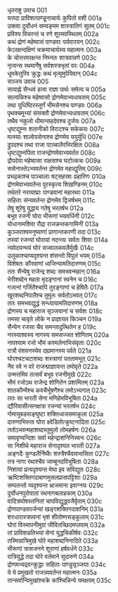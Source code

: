 धृतराष्ट्र उवाच	001  
यत्तदा प्राविशत्पाण्डूनाचार्यः कुपितो वशी	001a  
उक्त्वा दुर्योधनं सम्यङ्मम शास्त्रातिगं सुतम्	001c  
प्रविश्य विचरन्तं च रणे शूरमवस्थितम्	002a  
कथं द्रोणं महेष्वासं पाण्डवाः पर्यवारयन्	002c  
केऽरक्षन्दक्षिणं चक्रमाचार्यस्य महात्मनः	003a  
के चोत्तरमरक्षन्त निघ्नतः शात्रवान्रणे	003c  
नृत्यन्स रथमार्गेषु सर्वशस्त्रभृतां वरः	004a  
धूमकेतुरिव क्रुद्धः कथं मृत्युमुपेयिवान्	004c  
सञ्जय उवाच	005  
सायाह्ने सैन्धवं हत्वा राज्ञा पार्थः समेत्य च	005a  
सात्यकिश्च महेष्वासो द्रोणमेवाभ्यधावताम्	005c  
तथा युधिष्ठिरस्तूर्णं भीमसेनश्च पाण्डवः	006a  
पृथक्चमूभ्यां संसक्तौ द्रोणमेवाभ्यधावताम्	006c  
तथैव नकुलो धीमान्सहदेवश्च दुर्जयः	007a  
धृष्टद्युम्नः शतानीको विराटश्च सकेकयः	007c  
मत्स्याः शाल्वेयसेनाश्च द्रोणमेव ययुर्युधि	007e  
द्रुपदश्च तथा राजा पाञ्चालैरभिरक्षितः	008a  
धृष्टद्युम्नपिता राजन्द्रोणमेवाभ्यवर्तत	008c  
द्रौपदेया महेष्वासा राक्षसश्च घटोत्कचः	009a  
ससेनास्तेऽभ्यवर्तन्त द्रोणमेव महाद्युतिम्	009c  
प्रभद्रकाश्च पाञ्चालाः षट्सहस्राः प्रहारिणः	010a  
द्रोणमेवाभ्यवर्तन्त पुरस्कृत्य शिखण्डिनम्	010c  
तथेतरे नरव्याघ्राः पाण्डवानां महारथाः	011a  
सहिताः संन्यवर्तन्त द्रोणमेव द्विजर्षभम्	011c  
तेषु शूरेषु युद्धाय गतेषु भरतर्षभ	012a  
बभूव रजनी घोरा भीरूणां भयवर्धिनी	012c  
योधानामशिवा रौद्रा राजन्नन्तकगामिनी	013a  
कुञ्जराश्वमनुष्याणां प्राणान्तकरणी तदा	013c  
तस्यां रजन्यां घोरायां नदन्त्यः सर्वतः शिवाः	014a  
न्यवेदयन्भयं घोरं सज्वालकवलैर्मुखैः	014c  
उलूकाश्चाप्यदृश्यन्त शंसन्तो विपुलं भयम्	015a  
विशेषतः कौरवाणां ध्वजिन्यामतिदारुणम्	015c  
ततः सैन्येषु राजेन्द्र शब्दः समभवन्महान्	016a  
भेरीशब्देन महता मृदङ्गानां स्वनेन च	016c  
गजानां गर्जितैश्चापि तुरङ्गाणां च हेषितैः	017a  
खुरशब्दनिपातैश्च तुमुलः सर्वतोऽभवत्	017c  
ततः समभवद्युद्धं सन्ध्यायामतिदारुणम्	018a  
द्रोणस्य च महाराज सृञ्जयानां च सर्वशः	018c  
तमसा चावृते लोके न प्राज्ञायत किञ्चन	019a  
सैन्येन रजसा चैव समन्तादुत्थितेन ह	019c  
नरस्याश्वस्य नागस्य समसज्जत शोणितम्	020a  
नापश्याम रजो भौमं कश्मलेनाभिसंवृताः	020c  
रात्रौ वंशवनस्येव दह्यमानस्य पर्वते	021a  
घोरश्चटचटाशब्दः शस्त्राणां पततामभूत्	021c  
नैव स्वे न परे राजन्प्राज्ञायन्त तमोवृते	022a  
उन्मत्तमिव तत्सर्वं बभूव रजनीमुखे	022c  
भौमं रजोऽथ राजेन्द्र शोणितेन प्रशामितम्	023a  
शातकौम्भैश्च कवचैर्भूषणैश्च तमोऽभ्यगात्	023c  
ततः सा भारती सेना मणिहेमविभूषिता	024a  
द्यौरिवासीत्सनक्षत्रा रजन्यां भरतर्षभ	024c  
गोमायुबडसङ्घुष्टा शक्तिध्वजसमाकुला	025a  
दारुणाभिरुता घोरा क्ष्वेडितोत्क्रुष्टनादिता	025c  
ततोऽभवन्महाशब्दस्तुमुलो लोमहर्षणः	026a  
समावृण्वन्दिशः सर्वा महेन्द्राशनिनिस्वनः	026c  
सा निशीथे महाराज सेनादृश्यत भारती	027a  
अङ्गदैः कुण्डलैर्निष्कैः शस्त्रैश्चैवावभासिता	027c  
तत्र नागा रथाश्चैव जाम्बूनदविभूषिताः	028a  
निशायां प्रत्यदृश्यन्त मेघा इव सविद्युतः	028c  
ऋष्टिशक्तिगदाबाणमुसलप्रासपट्टिशाः	029a  
सम्पतन्तो व्यदृश्यन्त भ्राजमाना इवाग्नयः	029c  
दुर्योधनपुरोवातां रथनागबलाहकाम्	030a  
वादित्रघोषस्तनितां चापविद्युद्ध्वजैर्वृताम्	030c  
द्रोणपाण्डवपर्जन्यां खड्गशक्तिगदाशनिम्	031a  
शरधारास्त्रपवनां भृशं शीतोष्णसङ्कुलाम्	031c  
घोरां विस्मापनीमुग्रां जीवितच्छिदमप्लवाम्	032a  
तां प्राविशन्नतिभयां सेनां युद्धचिकीर्षवः	032c  
तस्मिन्रात्रिमुखे घोरे महाशब्दनिनादिते	033a  
भीरूणां त्रासजनने शूराणां हर्षवर्धने	033c  
रात्रियुद्धे तदा घोरे वर्तमाने सुदारुणे	034a  
द्रोणमभ्यद्रवन्क्रुद्धाः सहिताः पाण्डुसृञ्जयाः	034c  
ये ये प्रमुखतो राजन्न्यवर्तन्त महात्मनः	035a  
तान्सर्वान्विमुखांश्चक्रे कांश्चिन्निन्ये यमक्षयम्	035c  

